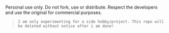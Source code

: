Personal use only. Do not fork, use or distribute. Respect the developers and use the original for commercial purposes.

>     I am only experimenting for a side hobby/project. This repo will be deleted without notice after i am done!
